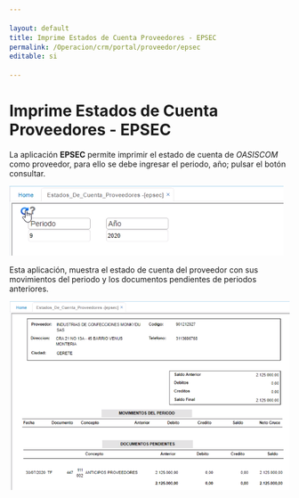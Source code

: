 ```yaml
---

layout: default
title: Imprime Estados de Cuenta Proveedores - EPSEC
permalink: /Operacion/crm/portal/proveedor/epsec
editable: si

---
```




# Imprime Estados de Cuenta Proveedores - EPSEC



La aplicación **EPSEC** permite imprimir el estado de cuenta de *OASISCOM* como proveedor, para ello se debe ingresar el periodo, año; pulsar el botón consultar.  

![](epsec.png)

Esta aplicación, muestra el estado de cuenta del proveedor con sus movimientos del periodo y los documentos pendientes de periodos anteriores.  

![](epsec1.png)





